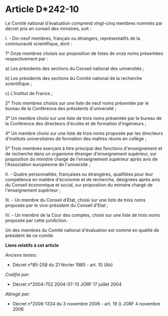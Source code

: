 # Article D*242-10

Le Comité national d'évaluation comprend vingt-cinq membres nommés par décret pris en conseil des ministres, soit :

I. - Dix-neuf membres, français ou étrangers, représentatifs de la communauté scientifique, dont :

1° Onze membres choisis sur proposition de listes de onze noms présentées respectivement par :

a) Les présidents des sections du Conseil national des universités ;

b) Les présidents des sections du Comité national de la recherche scientifique ;

c) L'Institut de France ;

2° Trois membres choisis sur une liste de neuf noms présentée par le bureau de la Conférence des présidents d'université ;

3° Un membre choisi sur une liste de trois noms présentée par le bureau de la Conférence des directeurs d'écoles et de
formation d'ingénieurs ;

4° Un membre choisi sur une liste de trois noms proposée par les directeurs d'instituts universitaires de formation des
maîtres réunis en collège ;

5° Trois membres exerçant à titre principal des fonctions d'enseignement et de recherche dans un organisme étranger
d'enseignement supérieur, sur proposition du ministre chargé de l'enseignement supérieur après avis de l'Association
européenne de l'université ;

II. - Quatre personnalités, françaises ou étrangères, qualifiées pour leur compétence en matière d'économie et de recherche,
désignées après avis du Conseil économique et social, sur proposition du ministre chargé de l'enseignement supérieur ;

III. - Un membre du Conseil d'Etat, choisi sur une liste de trois noms proposée par le vice-président du Conseil d'Etat ;

IV. - Un membre de la Cour des comptes, choisi sur une liste de trois noms proposée par cette juridiction.

Un des membres du Comité national d'évaluation est nommé en qualité de président de ce comité.

**Liens relatifs à cet article**

_Anciens textes_:

  - Décret n°85-258 du 21 février 1985 - art. 10 (Ab)

_Codifié par_:

  - Décret n°2004-702 2004-07-13 JORF 17 juillet 2004

_Abrogé par_:

  - Décret n°2006-1334 du 3 novembre 2006 - art. 19 () JORF 4 novembre 2006
